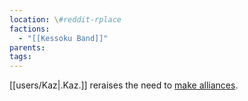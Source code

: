 ```yaml
---
location: \#reddit-rplace
factions:
  - "[[Kessoku Band]]"
parents: 
tags: 
---
```

[[users/Kaz|.Kaz.]] reraises the need to [make alliances](discord://discord.com/channels/1093664259273130084/1131230952119615600/1131583955913691186).
